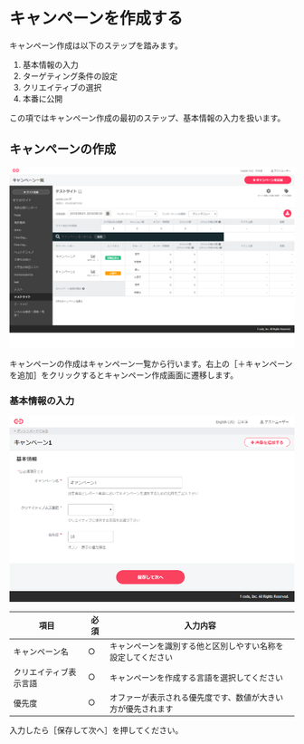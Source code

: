 # キャンペーンを作成する

キャンペーン作成は以下のステップを踏みます。

1. 基本情報の入力
2. ターゲティング条件の設定
3. クリエイティブの選択
4. 本番に公開

この項ではキャンペーン作成の最初のステップ、基本情報の入力を扱います。

## キャンペーンの作成
![画像](/ja/images/campaigns.png)

キャンペーンの作成はキャンペーン一覧から行います。右上の［＋キャンペーンを追加］をクリックするとキャンペーン作成画面に遷移します。

### 基本情報の入力
![画像](/ja/images/campaign-rename.png)

|項目|必須 | 入力内容|
|-----|-----|-----|
|キャンペーン名 |○|キャンペーンを識別する他と区別しやすい名称を設定してください|
|クリエイティブ表示言語 | ○| キャンペーンを作成する言語を選択してください|
|優先度 | ○ | オファーが表示される優先度です、数値が大きい方が優先されます|


入力したら［保存して次へ］を押してください。
